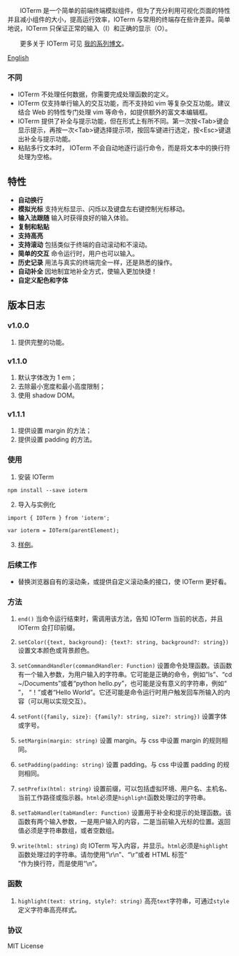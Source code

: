 &emsp;&emsp;IOTerm 是一个简单的前端终端模拟组件，但为了充分利用可视化页面的特性并且减小组件的大小，提高运行效率，IOTerm 与常用的终端存在些许差异。简单地说，IOTerm 只保证正常的输入（I）和正确的显示（O）。

&emsp;&emsp;更多关于 IOTerm 可见 [我的系列博文](https://blog.csdn.net/ZhangK9509/article/details/104356703)。

[English](./README-EN.md)

### 不同
* IOTerm 不处理任何数据，你需要完成处理函数的定义。
* IOTerm 仅支持单行输入的交互功能，而不支持如 vim 等复杂交互功能。建议结合 Web 的特性专门处理 vim 等命令，如提供额外的富文本编辑框。
* IOTerm 提供了补全与提示功能，但在形式上有所不同。第一次按<Tab\>键会显示提示，再按一次<Tab\>键选择提示项，按回车键进行选定，按<Esc\>键退出补全与提示功能。
* 粘贴多行文本时， IOTerm 不会自动地逐行运行命令，而是将文本中的换行符处理为空格。

## 特性
* **自动换行**
* **模拟光标** 支持光标显示、闪烁以及键盘左右键控制光标移动。
* **输入法跟随** 输入时获得良好的输入体验。
* **复制和粘贴**
* **支持高亮**
* **支持滚动** 包括类似于终端的自动滚动和不滚动。
* **简单的交互** 命令运行时，用户也可以输入。
* **历史记录** 用法与真实的终端完全一样，还是熟悉的操作。
* **自动补全** 因地制宜地补全方式，使输入更加快捷！
* **自定义配色和字体**

## 版本日志
### v1.0.0
1. 提供完整的功能。

### v1.1.0
1. 默认字体改为 1 em；
2. 去除最小宽度和最小高度限制；
3. 使用 shadow DOM。

### v1.1.1
1. 提供设置 margin 的方法；
2. 提供设置 padding 的方法。

### 使用
1. 安装 IOTerm
```
npm install --save ioterm
```

2. 导入与实例化
```
import { IOTerm } from 'ioterm';

var ioterm = IOTerm(parentElement);

```

3. [样例](https://github.com/kaiopen/ioterm-demo)。

### 后续工作
* 替换浏览器自有的滚动条，或提供自定义滚动条的接口，使 IOTerm 更好看。

### 方法
1. `end()`
当命令运行结束时，需调用该方法，告知 IOTerm 当前的状态，并且 IOTerm 会打印前缀。

2. `setColor({text, background}: {text?: string, background?: string})`
设置文本颜色或背景颜色。

3. `setCommandHandler(commandHandler: Function)`
设置命令处理函数。该函数有一个输入参数，为用户输入的字符串。它可能是正确的命令，例如“ls”、“cd ~/Documents”或者“python hello.py”，也可能是没有意义的字符串，例如“ ”， “！”或者“Hello World”。它还可能是命令运行时用户触发回车所输入的内容（可以用以实现交互）。

4. `setFont({family, size}: {family?: string, size?: string})`
设置字体或字号。

5. `setMargin(margin: string)`
设置 margin。与 css 中设置 margin 的规则相同。

6. `setPadding(padding: string)`
设置 padding。与 css 中设置 padding 的规则相同。

7. `setPrefix(html: string)`
设置前缀，可以包括虚拟环境、用户名、主机名、当前工作路径或指示器。`html`必须是`highlight`函数处理过的字符串。

8. `setTabHandler(tabHandler: Function)`
设置用于补全和提示的处理函数。该函数有两个输入参数，一是用户输入的内容，二是当前输入光标的位置。返回值必须是字符串数组，或者空数组。

9. `write(html: string)`
向 IOTerm 写入内容，并显示。`html`必须是`highlight`函数处理过的字符串。请勿使用“\\r\\n”、“\\r”或者 HTML 标签“<br>”作为换行符，而是使用“\\n”。

### 函数
1. `highlight(text: string, style?: string)`
高亮`text`字符串，可通过`style`定义字符串高亮样式。

### 协议
MIT License
